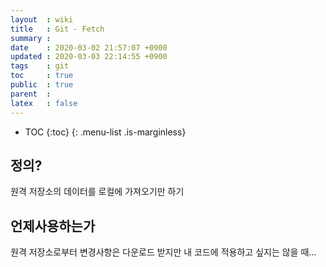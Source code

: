 ```yaml
---
layout  : wiki
title   : Git - Fetch 
summary : 
date    : 2020-03-02 21:57:07 +0900
updated : 2020-03-03 22:14:55 +0900
tags    : git
toc     : true
public  : true
parent  : 
latex   : false
---
```

* TOC
{:toc}
{: .menu-list .is-marginless}

## 정의?  
원격 저장소의 데이터를 로컬에 가져오기만 하기 

## 언제사용하는가 

원격 저장소로부터 변경사항은 다운로드 받지만 내 코드에 적용하고 싶지는 않을 때...  
